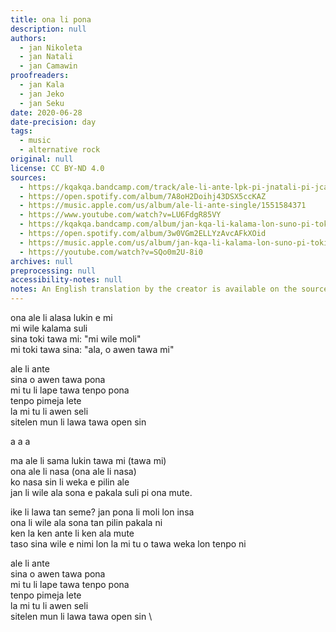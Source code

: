 ```yaml
---
title: ona li pona
description: null
authors:
  - jan Nikoleta
  - jan Natali
  - jan Camawin
proofreaders:
  - jan Kala
  - jan Jeko
  - jan Seku
date: 2020-06-28
date-precision: day
tags:
  - music
  - alternative rock
original: null
license: CC BY-ND 4.0
sources:
  - https://kqakqa.bandcamp.com/track/ale-li-ante-lpk-pi-jnatali-pi-jcamawin
  - https://open.spotify.com/album/7A8oH2Doihj43DSX5ccKAZ
  - https://music.apple.com/us/album/ale-li-ante-single/1551584371
  - https://www.youtube.com/watch?v=LU6FdgR85VY
  - https://kqakqa.bandcamp.com/album/jan-kqa-li-kalama-lon-suno-pi-toki-pona-lon-tenpo-sike-nanpa-2023
  - https://open.spotify.com/album/3w0VGm2ELLYzAvcAFkXOid
  - https://music.apple.com/us/album/jan-kqa-li-kalama-lon-suno-pi-toki-pona-lon-tenpo-sike/1703886265
  - https://youtube.com/watch?v=SQo0m2U-8i0
archives: null
preprocessing: null
accessibility-notes: null
notes: An English translation by the creator is available on the sources
---
```


ona ale li alasa lukin e mi  \
mi wile kalama suli  \
sina toki tawa mi: "mi wile moli"  \
mi toki tawa sina: "ala, o awen tawa mi"

ale li ante  \
sina o awen tawa pona  \
mi tu li lape tawa tenpo pona  \
tenpo pimeja lete  \
la mi tu li awen seli  \
sitelen mun li lawa tawa open sin

a a a

ma ale li sama lukin tawa mi (tawa mi)  \
ona ale li nasa (ona ale li nasa)  \
ko nasa sin li weka e pilin ale  \
jan li wile ala sona e pakala suli pi ona mute.

ike li lawa tan seme? jan pona li moli lon insa  \
ona li wile ala sona tan pilin pakala ni  \
ken la ken ante li ken ala mute  \
taso sina wile e nimi lon la mi tu o tawa weka lon tenpo ni

ale li ante  \
sina o awen tawa pona  \
mi tu li lape tawa tenpo pona  \
tenpo pimeja lete  \
la mi tu li awen seli  \
sitelen mun li lawa tawa open sin   \
